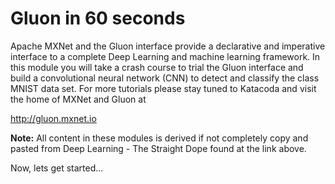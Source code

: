 # Gluon in 60 seconds

Apache MXNet and the Gluon interface provide a declarative and imperative
interface to a complete Deep Learning and machine learning framework.  In this
module you will take a crash course to trial the Gluon interface and build a
convolutional neural network (CNN) to detect and classify the class MNIST data
set.  For more tutorials please stay tuned to Katacoda and visit the home
of MXNet and Gluon at

http://gluon.mxnet.io

**Note:** All content in these modules is derived if not completely copy and 
pasted from Deep Learning - The Straight Dope found at the link above.


Now, lets get started...
